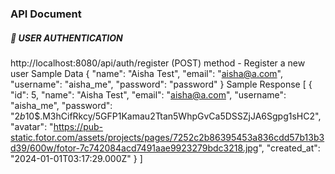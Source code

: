 ### API Document


##### 📍 USER AUTHENTICATION 

http://localhost:8080/api/auth/register
(POST) method - Register a new user
Sample Data 
   {
        "name": "Aisha Test",
        "email": "aisha@a.com",
        "username": "aisha_me",
        "password": "password"
    }
Sample Response 
[
    {
        "id": 5,
        "name": "Aisha Test",
        "email": "aisha@a.com",
        "username": "aisha_me",
        "password": "$2b$10$.M3hCifRkcy/5GFP1Kamau2Ttan5WhpGvCa5DSSZjJA6Sgpg1sHC2",
        "avatar": "https://pub-static.fotor.com/assets/projects/pages/7252c2b86395453a836cdd57b13b3d39/600w/fotor-7c742084acd7491aae9923279bdc3218.jpg",
        "created_at": "2024-01-01T03:17:29.000Z"
    }
]
